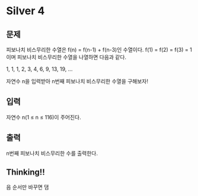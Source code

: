 # Silver 4

## 문제
피보나치 비스무리한 수열은 f(n) = f(n-1) + f(n-3)인 수열이다. f(1) = f(2) = f(3) = 1이며 피보나치 비스무리한 수열을 나열하면 다음과 같다.

1, 1, 1, 2, 3, 4, 6, 9, 13, 19, ...

자연수 n을 입력받아 n번째 피보나치 비스무리한 수열을 구해보자!

## 입력
자연수 n(1 ≤ n ≤ 116)이 주어진다.

## 출력
n번째 피보나치 비스무리한 수를 출력한다.

## Thinking!!
음 순서만 바꾸면 댐